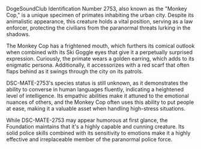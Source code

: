DogeSoundClub Identification Number 2753, also known as the "Monkey Cop," is a unique specimen of primates inhabiting the urban city. Despite its animalistic appearance, this creature holds a vital position, serving as a law enforcer, protecting the civilians from the paranormal threats lurking in the shadows.

The Monkey Cop has a frightened mouth, which furthers its comical outlook when combined with its Ski Goggle eyes that give it a perpetually surprised expression. Curiously, the primate wears a golden earring, which adds to its enigmatic persona. Additionally, it accessorizes with a red scarf that often flaps behind as it swings through the city on its patrols.

DSC-MATE-2753's species status is still unknown, as it demonstrates the ability to converse in human languages fluently, indicating a heightened level of intelligence. Its empathic abilities make it attuned to the emotional nuances of others, and the Monkey Cop often uses this ability to put people at ease, making it a valuable asset when handling high-stress situations.

While DSC-MATE-2753 may appear humorous at first glance, the Foundation maintains that it's a highly capable and cunning creature. Its solid police skills combined with its sensitivity to emotions make it a highly effective and irreplaceable member of the paranormal police force.